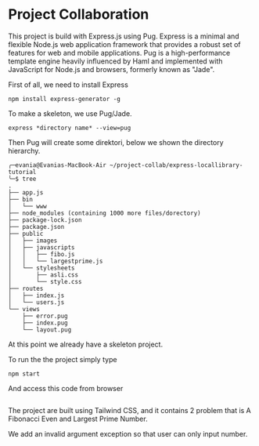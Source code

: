 # Project Collaboration

This project is build with Express.js using Pug. Express is a minimal and flexible Node.js web application framework that provides a robust set of features for web and mobile applications. Pug is a high-performance template engine heavily influenced by Haml and implemented with JavaScript for Node.js and browsers, formerly known as "Jade".

First of all, we need to install Express
```
npm install express-generator -g
```

To make a skeleton, we use Pug/Jade.
``` 
express *directory name* --view=pug
```

Then Pug will create some direktori, below we shown the directory hierarchy.
```
╭─evania@Evanias-MacBook-Air ~/project-collab/express-locallibrary-tutorial
╰─$ tree
.
├── app.js
├── bin
│   └── www
├── node_modules (containing 1000 more files/dorectory)
├── package-lock.json
├── package.json
├── public
│   ├── images
│   ├── javascripts
│   │   ├── fibo.js
│   │   └── largestprime.js
│   └── stylesheets
│       ├── asli.css
│       └── style.css
├── routes
│   ├── index.js
│   └── users.js
└── views
    ├── error.pug
    ├── index.pug
    └── layout.pug
```
At this point we already have a skeleton project.

To run the the project simply type
```
npm start
```
And access this code from browser
``` http://localhost:3000/ 
```

The project are built using Tailwind CSS, and it contains 2 problem that is A Fibonacci Even and Largest Prime Number.

We add an invalid argument exception so that user can only input number.